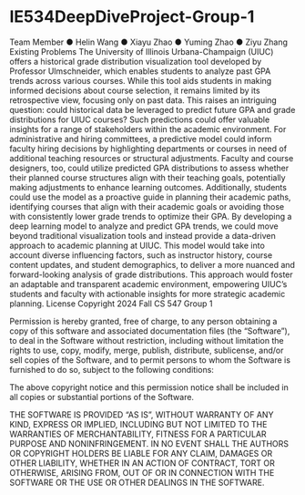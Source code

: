 # IE534DeepDiveProject-Group-1
Team Member
●	Helin Wang
●	Xiayu Zhao
●	Yuming Zhao
●	Ziyu Zhang
Existing Problems
The University of Illinois Urbana-Champaign (UIUC) offers a historical grade distribution visualization tool developed by Professor Ulmschneider, which enables students to analyze past GPA trends across various courses. While this tool aids students in making informed decisions about course selection, it remains limited by its retrospective view, focusing only on past data. This raises an intriguing question: could historical data be leveraged to predict future GPA and grade distributions for UIUC courses?
Such predictions could offer valuable insights for a range of stakeholders within the academic environment. For administrative and hiring committees, a predictive model could inform faculty hiring decisions by highlighting departments or courses in need of additional teaching resources or structural adjustments. Faculty and course designers, too, could utilize predicted GPA distributions to assess whether their planned course structures align with their teaching goals, potentially making adjustments to enhance learning outcomes. Additionally, students could use the model as a proactive guide in planning their academic paths, identifying courses that align with their academic goals or avoiding those with consistently lower grade trends to optimize their GPA.
By developing a deep learning model to analyze and predict GPA trends, we could move beyond traditional visualization tools and instead provide a data-driven approach to academic planning at UIUC. This model would take into account diverse influencing factors, such as instructor history, course content updates, and student demographics, to deliver a more nuanced and forward-looking analysis of grade distributions. This approach would foster an adaptable and transparent academic environment, empowering UIUC’s students and faculty with actionable insights for more strategic academic planning.
License
Copyright 2024 Fall CS 547 Group 1

Permission is hereby granted, free of charge, to any person obtaining a copy of this software and associated documentation files (the “Software”), to deal in the Software without restriction, including without limitation the rights to use, copy, modify, merge, publish, distribute, sublicense, and/or sell copies of the Software, and to permit persons to whom the Software is furnished to do so, subject to the following conditions:

The above copyright notice and this permission notice shall be included in all copies or substantial portions of the Software.

THE SOFTWARE IS PROVIDED “AS IS”, WITHOUT WARRANTY OF ANY KIND, EXPRESS OR IMPLIED, INCLUDING BUT NOT LIMITED TO THE WARRANTIES OF MERCHANTABILITY, FITNESS FOR A PARTICULAR PURPOSE AND NONINFRINGEMENT. IN NO EVENT SHALL THE AUTHORS OR COPYRIGHT HOLDERS BE LIABLE FOR ANY CLAIM, DAMAGES OR OTHER LIABILITY, WHETHER IN AN ACTION OF CONTRACT, TORT OR OTHERWISE, ARISING FROM, OUT OF OR IN CONNECTION WITH THE SOFTWARE OR THE USE OR OTHER DEALINGS IN THE SOFTWARE.


